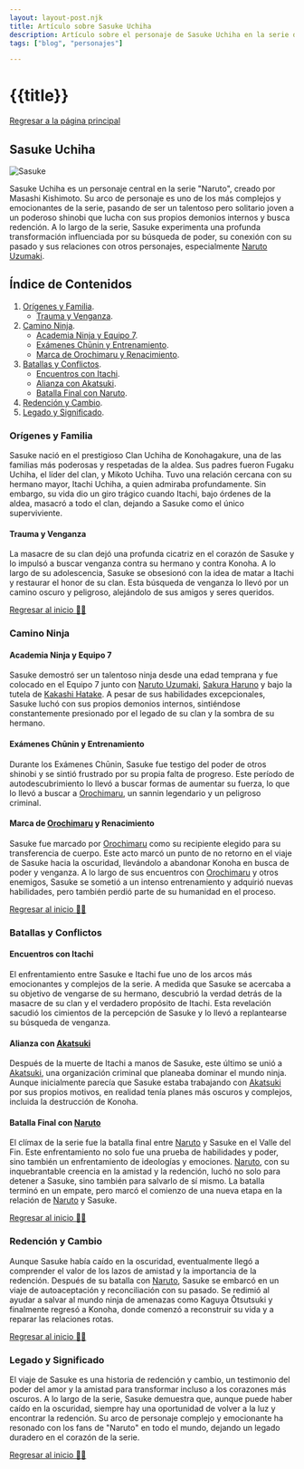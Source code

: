 ```yaml
---
layout: layout-post.njk
title: Artículo sobre Sasuke Uchiha
description: Artículo sobre el personaje de Sasuke Uchiha en la serie de manga y anime "Naruto".
tags: ["blog", "personajes"]

---
```


# {{title}}

[Regresar a la página principal](/articulos)

<section id="sasuke">

# Sasuke Uchiha

![Sasuke](/img/sasuke.jpeg)

Sasuke Uchiha es un personaje central en la serie "Naruto", creado por Masashi Kishimoto. Su arco de personaje es uno de los más complejos y emocionantes de la serie, pasando de ser un talentoso pero solitario joven a un poderoso shinobi que lucha con sus propios demonios internos y busca redención. A lo largo de la serie, Sasuke experimenta una profunda transformación influenciada por su búsqueda de poder, su conexión con su pasado y sus relaciones con otros personajes, especialmente [Naruto Uzumaki](/Naruto).

</section>

## Índice de Contenidos

1. [Orígenes y Familia](#origenes).
    - [Trauma y Venganza](#trauma).
2. [Camino Ninja](#camino).
    - [Academia Ninja y Equipo 7](#academia).
    - [Exámenes Chūnin y Entrenamiento](#examenes).
    - [Marca de Orochimaru y Renacimiento](#marca).
3. [Batallas y Conflictos](#batallas).
    - [Encuentros con Itachi](#encuentros).
    - [Alianza con Akatsuki](#alianza).
    - [Batalla Final con Naruto](#batalla).
4. [Redención y Cambio](#redencion).
5. [Legado y Significado](#legado).

<section id="origenes">

### Orígenes y Familia

Sasuke nació en el prestigioso Clan Uchiha de Konohagakure, una de las familias más poderosas y respetadas de la aldea. Sus padres fueron Fugaku Uchiha, el líder del clan, y Mikoto Uchiha. Tuvo una relación cercana con su hermano mayor, Itachi Uchiha, a quien admiraba profundamente. Sin embargo, su vida dio un giro trágico cuando Itachi, bajo órdenes de la aldea, masacró a todo el clan, dejando a Sasuke como el único superviviente.

</section>

<section id="trauma">

#### Trauma y Venganza

La masacre de su clan dejó una profunda cicatriz en el corazón de Sasuke y lo impulsó a buscar venganza contra su hermano y contra Konoha. A lo largo de su adolescencia, Sasuke se obsesionó con la idea de matar a Itachi y restaurar el honor de su clan. Esta búsqueda de venganza lo llevó por un camino oscuro y peligroso, alejándolo de sus amigos y seres queridos.

</section>

[Regresar al inicio ☝🏻](#sasuke)

<section id="camino">

### Camino Ninja

</section>

<section id="academia">

#### Academia Ninja y Equipo 7

Sasuke demostró ser un talentoso ninja desde una edad temprana y fue colocado en el Equipo 7 junto con [Naruto Uzumaki](/Naruto), [Sakura Haruno](/Sakura) y bajo la tutela de [Kakashi Hatake](/Kakashi). A pesar de sus habilidades excepcionales, Sasuke luchó con sus propios demonios internos, sintiéndose constantemente presionado por el legado de su clan y la sombra de su hermano.

</section>

<section id="examenes">

#### Exámenes Chūnin y Entrenamiento

Durante los Exámenes Chūnin, Sasuke fue testigo del poder de otros shinobi y se sintió frustrado por su propia falta de progreso. Este período de autodescubrimiento lo llevó a buscar formas de aumentar su fuerza, lo que lo llevó a buscar a [Orochimaru](/Orochimaru), un sannin legendario y un peligroso criminal.

</section>

<section id="marca">

#### Marca de [Orochimaru](/Orochimaru) y Renacimiento

Sasuke fue marcado por [Orochimaru](/Orochimaru) como su recipiente elegido para su transferencia de cuerpo. Este acto marcó un punto de no retorno en el viaje de Sasuke hacia la oscuridad, llevándolo a abandonar Konoha en busca de poder y venganza. A lo largo de sus encuentros con [Orochimaru](/Orochimaru) y otros enemigos, Sasuke se sometió a un intenso entrenamiento y adquirió nuevas habilidades, pero también perdió parte de su humanidad en el proceso.

</section>

[Regresar al inicio ☝🏻](#sasuke)

<section id="batallas">

### Batallas y Conflictos

</section>

<section id="encuentros">

#### Encuentros con Itachi

El enfrentamiento entre Sasuke e Itachi fue uno de los arcos más emocionantes y complejos de la serie. A medida que Sasuke se acercaba a su objetivo de vengarse de su hermano, descubrió la verdad detrás de la masacre de su clan y el verdadero propósito de Itachi. Esta revelación sacudió los cimientos de la percepción de Sasuke y lo llevó a replantearse su búsqueda de venganza.

</section>

<section id="alianza">

#### Alianza con [Akatsuki](/Akatsuki)

Después de la muerte de Itachi a manos de Sasuke, este último se unió a [Akatsuki](/Akatsuki), una organización criminal que planeaba dominar el mundo ninja. Aunque inicialmente parecía que Sasuke estaba trabajando con [Akatsuki](/Akatsuki) por sus propios motivos, en realidad tenía planes más oscuros y complejos, incluida la destrucción de Konoha.

</section>

<section id="batalla">

#### Batalla Final con [Naruto](/Naruto)

El clímax de la serie fue la batalla final entre [Naruto](/Naruto) y Sasuke en el Valle del Fin. Este enfrentamiento no solo fue una prueba de habilidades y poder, sino también un enfrentamiento de ideologías y emociones. [Naruto](/Naruto), con su inquebrantable creencia en la amistad y la redención, luchó no solo para detener a Sasuke, sino también para salvarlo de sí mismo. La batalla terminó en un empate, pero marcó el comienzo de una nueva etapa en la relación de [Naruto](/Naruto) y Sasuke.

</section>

[Regresar al inicio ☝🏻](#sasuke)

<section id="redencion">

### Redención y Cambio

Aunque Sasuke había caído en la oscuridad, eventualmente llegó a comprender el valor de los lazos de amistad y la importancia de la redención. Después de su batalla con [Naruto](/Naruto), Sasuke se embarcó en un viaje de autoaceptación y reconciliación con su pasado. Se redimió al ayudar a salvar al mundo ninja de amenazas como Kaguya Ōtsutsuki y finalmente regresó a Konoha, donde comenzó a reconstruir su vida y a reparar las relaciones rotas.

</section>

[Regresar al inicio ☝🏻](#sasuke)

<section id="legado">

### Legado y Significado

El viaje de Sasuke es una historia de redención y cambio, un testimonio del poder del amor y la amistad para transformar incluso a los corazones más oscuros. A lo largo de la serie, Sasuke demuestra que, aunque puede haber caído en la oscuridad, siempre hay una oportunidad de volver a la luz y encontrar la redención. Su arco de personaje complejo y emocionante ha resonado con los fans de "Naruto" en todo el mundo, dejando un legado duradero en el corazón de la serie.

</section>

[Regresar al inicio ☝🏻](#sasuke)